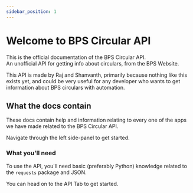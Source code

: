 ```yaml
---
sidebar_position: 1
---
```


# Welcome to BPS Circular API

This is the official documentation of the BPS Circular API.  
An unofficial API for getting info about circulars, from the BPS Website.

This API is made by Raj and Shanvanth, primarily because nothing like this exists yet, and could be
very useful for any developer who wants to get information about BPS circulars with automation.

## What the docs contain

These docs contain help and information relating to every one of the apps we have made related to the BPS Circular API.

Navigate through the left side-panel to get started.


### What you'll need

To use the API, you'll need basic (preferably Python) knowledge related to the `requests` package and JSON.

You can head on to the API Tab to get started.

